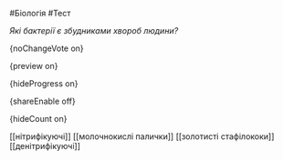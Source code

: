 #Біологія #Тест

*Які бактерії є збудниками хвороб людини?*

{noChangeVote on}

{preview on}

{hideProgress on}

{shareEnable off}

{hideCount on}

[[нітрифікуючі]]
[[молочнокислі палички]]
[[золотисті стафілококи]]
[[денітрифікуючі]]
